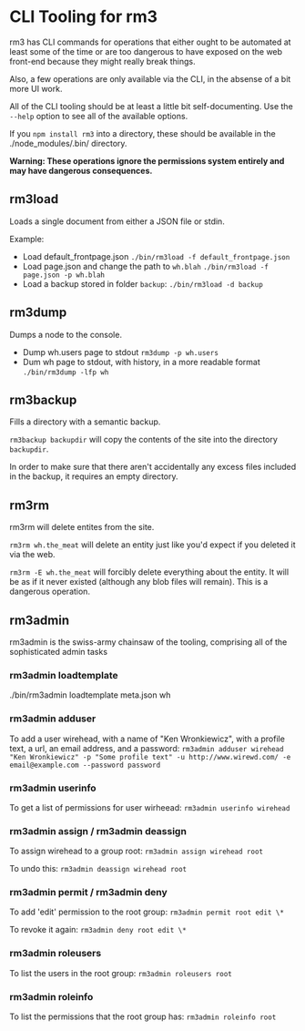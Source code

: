CLI Tooling for rm3
===================

rm3 has CLI commands for operations that either ought to be automated at least some of the time or are too dangerous to have exposed on the web front-end because they might really break things.

Also, a few operations are only available via the CLI, in the absense of a bit more UI work.

All of the CLI tooling should be at least a little bit self-documenting.  Use the `--help` option to see all of the available options.

If you `npm install rm3` into a directory, these should be available in the ./node_modules/.bin/ directory.

**Warning: These operations ignore the permissions system entirely and may have dangerous consequences.**

rm3load
--------

Loads a single document from either a JSON file or stdin.

Example:

* Load default_frontpage.json `./bin/rm3load -f default_frontpage.json`
* Load page.json and change the path to `wh.blah` `./bin/rm3load -f page.json -p wh.blah`
* Load a backup stored in folder `backup`: `./bin/rm3load -d backup`

rm3dump
-------

Dumps a node to the console.

* Dump wh.users page to stdout `rm3dump -p wh.users`
* Dum wh page to stdout, with history, in a more readable format `./bin/rm3dump -lfp wh`

rm3backup
---------

Fills a directory with a semantic backup.

`rm3backup backupdir` will copy the contents of the site into the directory `backupdir`.

In order to make sure that there aren't accidentally any excess files included in the backup, it requires an empty directory.

rm3rm
-----

rm3rm will delete entites from the site.

`rm3rm wh.the_meat` will delete an entity just like you'd expect if you deleted it via the web.

`rm3rm -E wh.the_meat` will forcibly delete everything about the entity.  It will be as if it never existed (although any blob files will remain).  This is a dangerous operation.

rm3admin
--------

rm3admin is the swiss-army chainsaw of the tooling, comprising all of the sophisticated admin tasks

### rm3admin loadtemplate

./bin/rm3admin loadtemplate meta.json wh

### rm3admin adduser

To add a user wirehead, with a name of "Ken Wronkiewicz", with a profile text, a url, an email address, and a password: `rm3admin adduser wirehead "Ken Wronkiewicz" -p "Some profile text" -u http://www.wirewd.com/ -e email@example.com --password password`

### rm3admin userinfo

To get a list of permissions for user wirheead: `rm3admin userinfo wirehead`

### rm3admin assign / rm3admin deassign

To assign wirehead to a group root: `rm3admin assign wirehead root`

To undo this: `rm3admin deassign wirehead root`

### rm3admin permit / rm3admin deny

To add 'edit' permission to the root group: `rm3admin permit root edit \*`

To revoke it again: `rm3admin deny root edit \*`

### rm3admin roleusers

To list the users in the root group: `rm3admin roleusers root`

### rm3admin roleinfo

To list the permissions that the root group has: `rm3admin roleinfo root`
